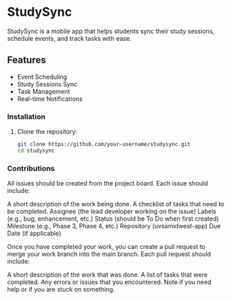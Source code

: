 # StudySync

StudySync is a mobile app that helps students sync their study sessions, schedule events, and track tasks with ease.

## Features
- Event Scheduling
- Study Sessions Sync
- Task Management
- Real-time Notifications

### Installation

1. Clone the repository:
   ```bash
   git clone https://github.com/your-username/studysync.git
   cd studysync

### Contributions

All issues should be created from the project board. Each issue should include:

A short description of the work being done.
A checklist of tasks that need to be completed.
Assignee (the lead developer working on the issue)
Labels (e.g., bug, enhancement, etc.)
Status (should be To Do when first created)
Milestone (e.g., Phase 3, Phase 4, etc.)
Repository (uvsamidwest-app)
Due Date (if applicable)

Once you have completed your work, you can create a pull request to merge your work branch into the main branch. Each pull request should include:

A short description of the work that was done.
A list of tasks that were completed.
Any errors or issues that you encountered.
Note if you need help or if you are stuck on something.
